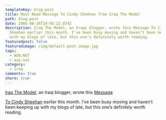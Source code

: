 ```yaml
---
templateKey: blog-post
title: Must Read Message To Cindy Sheehan from Iraq The Model
path: blog-post
date: 2005-08-26T14:45:12.874Z
description: Iraq The Model, an Iraqi blogger, wrote this Message To Cindy
  Sheehan earlier this month. I’ve been busy moving and haven’t been keeping up
  with my blogs of late, but this one’s definitely worth reading.
featuredpost: false
featuredimage: /img/default-post-image.jpg
tags:
  - ADO.NET
  - asp.net
category:
  - Iraq
comments: true
share: true
---
```


[Iraq The Model,](http://iraqthemodel.blogspot.com/) an Iraqi
blogger, wrote this [Message](http://iraqthemodel.blogspot.com/2005/08/message-to-cindy-sheehan.html)

[To Cindy Sheehan](http://iraqthemodel.blogspot.com/2005/08/message-to-cindy-sheehan.html) earlier this month. I’ve been busy moving and haven’t been keeping up with my blogs of late, but this one’s definitely worth reading.

